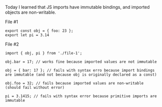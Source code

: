 Today I learned that JS imports have immutable bindings, and imported objects are non-writable.

File #1

    export const obj = { foo: 23 };
    export let pi = 3.14
    
File #2

    import { obj, pi } from './file-1';

    obj.bar = 17; // works fine because imported values are not immutable

    obj = { bar: 17 }; // fails with syntax erro because import bindings are immutable (and not because obj is originally declared as a const)

    obj.foo = 32; // fails because imported values are non-writable (should fail without error)

    pi = 3.1415; // fails with syntax error because primitive imports are immutable
